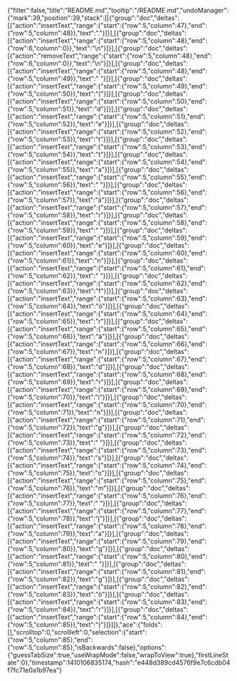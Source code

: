 {"filter":false,"title":"README.md","tooltip":"/README.md","undoManager":{"mark":39,"position":39,"stack":[[{"group":"doc","deltas":[{"action":"insertText","range":{"start":{"row":5,"column":47},"end":{"row":5,"column":48}},"text":"."}]}],[{"group":"doc","deltas":[{"action":"insertText","range":{"start":{"row":5,"column":48},"end":{"row":6,"column":0}},"text":"\n"}]}],[{"group":"doc","deltas":[{"action":"removeText","range":{"start":{"row":5,"column":48},"end":{"row":6,"column":0}},"text":"\n"}]}],[{"group":"doc","deltas":[{"action":"insertText","range":{"start":{"row":5,"column":48},"end":{"row":5,"column":49}},"text":" "}]}],[{"group":"doc","deltas":[{"action":"insertText","range":{"start":{"row":5,"column":49},"end":{"row":5,"column":50}},"text":"("}]}],[{"group":"doc","deltas":[{"action":"insertText","range":{"start":{"row":5,"column":50},"end":{"row":5,"column":51}},"text":"d"}]}],[{"group":"doc","deltas":[{"action":"insertText","range":{"start":{"row":5,"column":51},"end":{"row":5,"column":52}},"text":"e"}]}],[{"group":"doc","deltas":[{"action":"insertText","range":{"start":{"row":5,"column":52},"end":{"row":5,"column":53}},"text":"t"}]}],[{"group":"doc","deltas":[{"action":"insertText","range":{"start":{"row":5,"column":53},"end":{"row":5,"column":54}},"text":"t"}]}],[{"group":"doc","deltas":[{"action":"insertText","range":{"start":{"row":5,"column":54},"end":{"row":5,"column":55}},"text":"a"}]}],[{"group":"doc","deltas":[{"action":"insertText","range":{"start":{"row":5,"column":55},"end":{"row":5,"column":56}},"text":" "}]}],[{"group":"doc","deltas":[{"action":"insertText","range":{"start":{"row":5,"column":56},"end":{"row":5,"column":57}},"text":"ä"}]}],[{"group":"doc","deltas":[{"action":"insertText","range":{"start":{"row":5,"column":57},"end":{"row":5,"column":58}},"text":"r"}]}],[{"group":"doc","deltas":[{"action":"insertText","range":{"start":{"row":5,"column":58},"end":{"row":5,"column":59}},"text":" "}]}],[{"group":"doc","deltas":[{"action":"insertText","range":{"start":{"row":5,"column":59},"end":{"row":5,"column":60}},"text":"e"}]}],[{"group":"doc","deltas":[{"action":"insertText","range":{"start":{"row":5,"column":60},"end":{"row":5,"column":61}},"text":"n"}]}],[{"group":"doc","deltas":[{"action":"insertText","range":{"start":{"row":5,"column":61},"end":{"row":5,"column":62}},"text":" "}]}],[{"group":"doc","deltas":[{"action":"insertText","range":{"start":{"row":5,"column":62},"end":{"row":5,"column":63}},"text":"f"}]}],[{"group":"doc","deltas":[{"action":"insertText","range":{"start":{"row":5,"column":63},"end":{"row":5,"column":64}},"text":"ö"}]}],[{"group":"doc","deltas":[{"action":"insertText","range":{"start":{"row":5,"column":64},"end":{"row":5,"column":65}},"text":"r"}]}],[{"group":"doc","deltas":[{"action":"insertText","range":{"start":{"row":5,"column":65},"end":{"row":5,"column":66}},"text":"ä"}]}],[{"group":"doc","deltas":[{"action":"insertText","range":{"start":{"row":5,"column":66},"end":{"row":5,"column":67}},"text":"n"}]}],[{"group":"doc","deltas":[{"action":"insertText","range":{"start":{"row":5,"column":67},"end":{"row":5,"column":68}},"text":"d"}]}],[{"group":"doc","deltas":[{"action":"insertText","range":{"start":{"row":5,"column":68},"end":{"row":5,"column":69}},"text":"r"}]}],[{"group":"doc","deltas":[{"action":"insertText","range":{"start":{"row":5,"column":69},"end":{"row":5,"column":70}},"text":"i"}]}],[{"group":"doc","deltas":[{"action":"insertText","range":{"start":{"row":5,"column":70},"end":{"row":5,"column":71}},"text":"n"}]}],[{"group":"doc","deltas":[{"action":"insertText","range":{"start":{"row":5,"column":71},"end":{"row":5,"column":72}},"text":"g"}]}],[{"group":"doc","deltas":[{"action":"insertText","range":{"start":{"row":5,"column":72},"end":{"row":5,"column":73}},"text":" "}]}],[{"group":"doc","deltas":[{"action":"insertText","range":{"start":{"row":5,"column":73},"end":{"row":5,"column":74}},"text":"s"}]}],[{"group":"doc","deltas":[{"action":"insertText","range":{"start":{"row":5,"column":74},"end":{"row":5,"column":75}},"text":"o"}]}],[{"group":"doc","deltas":[{"action":"insertText","range":{"start":{"row":5,"column":75},"end":{"row":5,"column":76}},"text":"m"}]}],[{"group":"doc","deltas":[{"action":"insertText","range":{"start":{"row":5,"column":76},"end":{"row":5,"column":77}},"text":" "}]}],[{"group":"doc","deltas":[{"action":"insertText","range":{"start":{"row":5,"column":77},"end":{"row":5,"column":78}},"text":"j"}]}],[{"group":"doc","deltas":[{"action":"insertText","range":{"start":{"row":5,"column":78},"end":{"row":5,"column":79}},"text":"a"}]}],[{"group":"doc","deltas":[{"action":"insertText","range":{"start":{"row":5,"column":79},"end":{"row":5,"column":80}},"text":"g"}]}],[{"group":"doc","deltas":[{"action":"insertText","range":{"start":{"row":5,"column":80},"end":{"row":5,"column":81}},"text":" "}]}],[{"group":"doc","deltas":[{"action":"insertText","range":{"start":{"row":5,"column":81},"end":{"row":5,"column":82}},"text":"g"}]}],[{"group":"doc","deltas":[{"action":"insertText","range":{"start":{"row":5,"column":82},"end":{"row":5,"column":83}},"text":"ö"}]}],[{"group":"doc","deltas":[{"action":"insertText","range":{"start":{"row":5,"column":83},"end":{"row":5,"column":84}},"text":"r"}]}],[{"group":"doc","deltas":[{"action":"insertText","range":{"start":{"row":5,"column":84},"end":{"row":5,"column":85}},"text":")"}]}]]},"ace":{"folds":[],"scrolltop":0,"scrollleft":0,"selection":{"start":{"row":5,"column":85},"end":{"row":5,"column":85},"isBackwards":false},"options":{"guessTabSize":true,"useWrapMode":false,"wrapToView":true},"firstLineState":0},"timestamp":1410106835174,"hash":"e448d389cd4576f9e7c6cdb04f7fc71e0a1b97ea"}